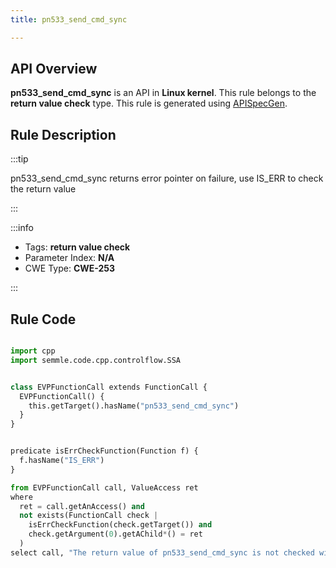 ```yaml
---
title: pn533_send_cmd_sync

---
```



## API Overview
**pn533_send_cmd_sync** is an API in **Linux kernel**. This rule belongs to the **return value check** type. This rule is generated using [APISpecGen](../../tools/APISpecGen).
## Rule Description

:::tip

pn533_send_cmd_sync returns error pointer on failure, use IS_ERR to check the return value

:::

:::info

- Tags: **return value check**
- Parameter Index: **N/A**
- CWE Type: **CWE-253**

:::

## Rule Code
```python

import cpp
import semmle.code.cpp.controlflow.SSA


class EVPFunctionCall extends FunctionCall {
  EVPFunctionCall() {
    this.getTarget().hasName("pn533_send_cmd_sync")
  }
}


predicate isErrCheckFunction(Function f) {
  f.hasName("IS_ERR") 
}

from EVPFunctionCall call, ValueAccess ret
where
  ret = call.getAnAccess() and
  not exists(FunctionCall check |
    isErrCheckFunction(check.getTarget()) and
    check.getArgument(0).getAChild*() = ret
  )
select call, "The return value of pn533_send_cmd_sync is not checked with IS_ERR."
    
```